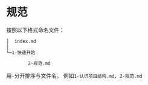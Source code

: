 # 规范

按照以下格式命名文件：

```txt
│  index.md
│  
└─1-快速开始
        
        2-规范.md
```

用`-`分开排序与文件名。
例如`1-认识项目结构.md`、`2-规范.md`

